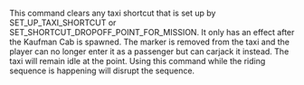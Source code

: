 This command clears any taxi shortcut that is set up by SET_UP_TAXI_SHORTCUT or SET_SHORTCUT_DROPOFF_POINT_FOR_MISSION. It only has an effect after the Kaufman Cab is spawned. The marker is removed from the taxi and the player can no longer enter it as a passenger but can carjack it instead. The taxi will remain idle at the point. Using this command while the riding sequence is happening will disrupt the sequence.
